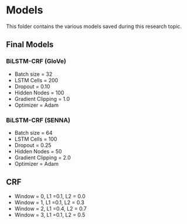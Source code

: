 # Models

This folder contains the various models saved during this research topic. 

## Final Models
### BiLSTM-CRF (GloVe)
- Batch size = 32
- LSTM Cells = 200
- Dropout = 0.10
- Hidden Nodes = 100
- Gradient Clipping = 1.0
- Optimizer = Adam 

### BiLSTM-CRF (SENNA)
- Batch size = 64
- LSTM Cells = 100
- Dropout = 0.25
- Hidden Nodes = 50
- Gradient Clipping = 2.0
- Optimizer = Adam

## CRF
- Window = 0, L1 =0.1, L2 = 0.0
- Window = 1, L1 =0.1, L2 = 0.3
- Window = 2, L1 =0.4, L2 = 0.7
- Window = 3, L1 =0.1, L2 = 0.5
